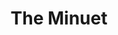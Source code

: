 ---
title: The Minuet
year: 1924
opening_date: 1924-04-28
closing_date: 
layout: productions
image:
image_caption:
image_credit:
playbill:
category:
details:
  Theatre: Theatre Jacksonville
cast:
  A Marquis of France: George Hardee
  A Marchioness of France: Miriam Lee Doggett
  The Jailer: John Doggett, Jr.
crew:
  Director: Kenneth Hunter
  Stage Setting: Dick Grether
  Stage Setting Assistant: Mrs. Henry L. Richmond
understudies:
orchestra:
external_links:
---